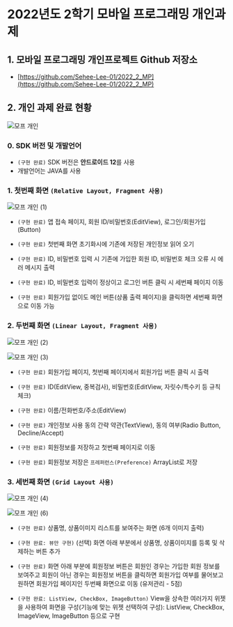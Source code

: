 
# 2022년도 2학기 모바일 프로그래밍 개인과제

## 1. 모바일 프로그래밍 개인프로젝트 Github 저장소

- [https://github.com/Sehee-Lee-01/2022_2_MP](https://github.com/Sehee-Lee-01/2022_2_MP)

## 2. 개인 과제 완료 현황

![모프 개인](https://user-images.githubusercontent.com/85275893/198891546-0afacf13-b7d9-4284-a781-3b185bc400e3.png)

### 0. SDK 버전 및 개발언어

- `(구현 완료)` SDK 버전은 **안드로이드 12**를 사용
- 개발언어는 JAVA를 사용

### 1. 첫번째 화면 `(Relative Layout, Fragment 사용)`

![모프 개인 (1)](https://user-images.githubusercontent.com/85275893/198891561-e7f44c0a-beb3-48d5-91b3-6481b990ddff.png)

- `(구현 완료)` 앱 접속 페이지, 회원 ID/비밀번호(EditView), 로그인/회원가입(Button)

- `(구현 완료)` 첫번째 화면 초기화시에 기존에 저장된 개인정보 읽어 오기

- `(구현 완료)` ID, 비밀번호 입력 시 기존에 가입한 회원 ID, 비밀번호 체크 오류 시 에러 메시지 출력

- `(구현 완료)` ID, 비밀번호 입력이 정상이고 로그인 버튼 클릭 시 세번째 페이지 이동

- `(구현 완료)` 회원가입 없이도 메인 버튼(상품 출력 페이지)을 클릭하면 세번째 화면으로 이동 가능

### 2. 두번째 화면 `(Linear Layout, Fragment 사용)`

![모프 개인 (2)](https://user-images.githubusercontent.com/85275893/198891569-e05e150d-23bb-4e58-b19a-946d0a53e283.png)

![모프 개인 (3)](https://user-images.githubusercontent.com/85275893/198891574-635d8cf7-e54e-48d0-b2f7-fdfd167c062b.png)

- `(구현 완료)` 회원가입 페이지, 첫번째 페이지에서 회원가입 버튼 클릭 시 출력

- `(구현 완료)` ID(EditView, 중복검사), 비밀번호(EditView, 자릿수/특수키 등 규칙 체크)

- `(구현 완료)` 이름/전화번호/주소(EditView)

- `(구현 완료)` 개인정보 사용 동의 간략 약관(TextView), 동의 여부(Radio Button, Decline/Accept)

- `(구현 완료)` 회원정보를 저장하고 첫번째 페이지로 이동

- `(구현 완료)`  회원정보 저장은 `프레퍼런스(Preference)` ArrayList로 저장

### 3. 세번째 화면 `(Grid Layout 사용)`

![모프 개인 (4)](https://user-images.githubusercontent.com/85275893/198891582-61d621d4-6800-43f9-8350-ef6060bd62c9.png)

![모프 개인 (6)](https://user-images.githubusercontent.com/85275893/198891592-63c5f687-e45b-4e49-a258-6de44365e0eb.png)

- `(구현 완료)` 상품명, 상품이미지 리스트를 보여주는 화면 (6개 이미지 출력)

- `(구현 완료: 뷰만 구현)`  (선택) 화면 아래 부분에서 상품명, 상품이미지를 등록 및 삭제하는 버튼 추가

- `(구현 완료)` 화면 아래 부분에 회원정보 버튼은 회원인 경우는 가입한 회원 정보를 보여주고 회원이 아닌 경우는 회원정보 버튼을 클릭하면 회원가입 여부를 물어보고 원하면 회원가입 페이지인 두번째 화면으로 이동 (유저관리 - 5점)

- `(구현 완료: ListView, CheckBox, ImageButton)` View을 상속한 여러가지 위젯을 사용하여 화면을 구성(기능에 맞는 위젯 선택하여 구성): ListView, CheckBox, ImageView, ImageButton 등으로 구현
